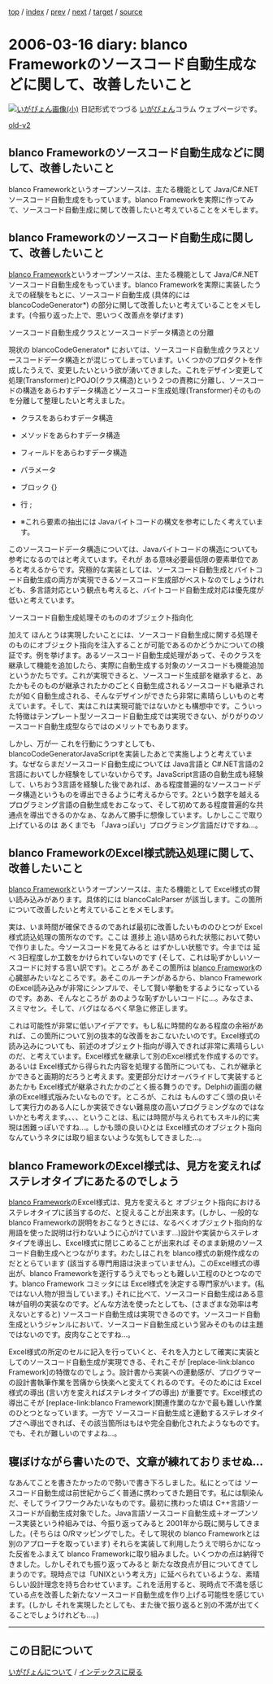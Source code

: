 [top](https://igapyon.github.io/diary/) 
 / [index](https://igapyon.github.io/diary/2006/index.html) 
 / [prev](https://igapyon.github.io/diary/2006/ig060317.html) 
 / [next](https://igapyon.github.io/diary/2006/ig060315.html) 
 / [target](https://igapyon.github.io/diary/2006/ig060316.html) 
 / [source](https://github.com/igapyon/diary/blob/gh-pages/2006/ig060316.html.src.md) 

2006-03-16 diary: blanco Frameworkのソースコード自動生成などに関して、改善したいこと
=====================================================================================================
[![いがぴょん画像(小)](https://igapyon.github.io/diary/images/iga200306s.jpg "いがぴょん")](https://igapyon.github.io/diary/memo/memoigapyon.html) 日記形式でつづる [いがぴょん](https://igapyon.github.io/diary/memo/memoigapyon.html)コラム ウェブページです。

[old-v2](ig060316-orig.html)

## blanco Frameworkのソースコード自動生成などに関して、改善したいこと

blanco Frameworkというオープンソースは、主たる機能として Java/C#.NETソースコード自動生成をもっています。blanco Frameworkを実際に作ってみて、ソースコード自動生成に関して改善したいと考えていることをメモします。


## blanco Frameworkのソースコード自動生成に関して、改善したいこと

[blanco Framework](http://www.igapyon.jp/blanco/blanco.ja.html)というオープンソースは、主たる機能として Java/C#.NETソースコード自動生成をもっています。blanco
Frameworkを実際に実装したうえでの経験をもとに、ソースコード自動生成 (具体的には blancoCodeGenerator*) の部分に関して改善したいと考えていることをメモします。(今振り返った上で、思いつく改善点を挙げます)

ソースコード自動生成クラスとソースコードデータ構造との分離

現状の blancoCodeGenerator* においては、ソースコード自動生成クラスとソースコードデータ構造とが混じってしまっています。いくつかのプロダクトを作成したうえで、変更したいという欲が湧いてきました。これをデザイン変更して処理(Transformer)とPOJO(クラス構造)という２つの責務に分離し、ソースコードの構造をあらわすデータ構造とソースコード生成処理(Transformer)そのものを分離して整理したいと考えました。

* クラスをあらわすデータ構造
  
* メソッドをあらわすデータ構造
  
* フィールドをあらわすデータ構造
  
* パラメータ
  
* ブロック {}
  
* 行 ;
  
* ※これら要素の抽出には Javaバイトコードの構文を参考にしたく考えています。

このソースコードデータ構造については、Javaバイトコードの構造についても参考になるのではと考えています。それが ある意味必要最低限の要素単位であると考えるからです。究極的な実装としては、ソースコード自動生成とバイトコード自動生成の両方が実現できるソースコード生成部がベストなのでしょうけれども、多言語対応という観点も考えると、バイトコード自動生成対応は優先度が低いと考えています。

ソースコード自動生成処理そのもののオブジェクト指向化

加えて ほんとうは実現したいことには、ソースコード自動生成に関する処理そのものにオブジェクト指向を注入することが可能であるのかどうかについての検証です。例を挙げます。あるソースコード自動生成処理があって、そのクラスを継承して機能を追加したら、実際に自動生成する対象のソースコードも機能追加というかたちです。これが実現できると、ソースコード生成部を継承すると、あたかもそのものが継承されたかのごとく自動生成されるソースコードも継承されたが如く自動生成される、そんなデザインができたら非常に素晴らしいものと考えています。そして、実はこれは実現可能ではないかとも構想中です。こういった特徴はテンプレート型ソースコード自動生成では実現できない、がりがりのソースコード自動生成型ならではのメリットでもあります。

しかし、万が一 これを行動にうつすとしても、blancoCodeGeneratorJavaScriptを実装したあとで実施しようと考えています。なぜならまだソースコード自動生成については Java言語と C#.NET言語の2言語においてしか経験をしていないからです。JavaScript言語の自動生成も経験して、いちおう3言語を経験した後であれば、ある程度普遍的なソースコードデータ構造というものを導出できるように考えるからです。2という数字を越えるプログラミング言語の自動生成をおこなって、そして初めてある程度普遍的な共通点を導出できるのかなぁ、なあんて勝手に想像しています。しかしここで取り上げているのは あくまでも 「Javaっぽい」プログラミング言語だけですね…。

## blanco FrameworkのExcel様式読込処理に関して、改善したいこと

[blanco Framework](http://www.igapyon.jp/blanco/blanco.ja.html)というオープンソースは、主たる機能として Excel様式の賢い読み込みがあります。具体的には
blancoCalcParser が該当します。この箇所について改善したいと考えていることをメモします。

実は、いま時間が確保できるのであれば最初に改善したいもののひとつが Excel様式読込処理の箇所なのです。ここは 進捗上 追い詰められた状態において勢いで作りました。今ソースコードを見てみると はずかしい状態です。今までは 延べ 3日程度しか工数をかけられていないのです (そして、これは恥ずかしいソースコードに対する言い訳です)。ところが あそこの箇所は [blanco Framework](http://www.igapyon.jp/blanco/blanco.ja.html)の心臓部みたいなところです。あそこのルーチンがあるから、blanco
FrameworkのExcel読み込みが非常にシンプルで、そして賢い挙動をするようになっているのです。ああ、そんなところが あのような恥ずかしいコードに…。みなさま、スミマセン。そして、バグはなるべく早急に修正します。

これは可能性が非常に低いアイデアです。もし私に時間的なある程度の余裕があれば、この箇所について別の抜本的な改善をおこないたいのです。Excel様式の読み込みについても、前述のオブジェクト指向が導入できれば非常に素晴らしいのだ、と考えています。Excel様式を継承して別のExcel様式を作成するのです。あるいは Excel様式から得られた内容を処理する箇所についても、これが継承とかできると画期的だろうと考えます。変更部分だけオーバライドして実装するとあたかも Excel様式が継承されたかのごとく振る舞うのです。Delphiの画面の継承のExcel様式版みたいなものです。ところが、これは もんのすごく頭の良いそして実行力のある人にしか実装できない難易度の高いプログラミングなのではないかとも考えます。、、、ということは、私には時間が与えられてもスキル的に実現は困難っぽいですね…。しかも頭の良いひとは Excel様式のオブジェクト指向なんていうネタには取り組まないような気もしてきました…。

## blanco FrameworkのExcel様式は、見方を変えればステレオタイプにあたるのでしょう

[blanco Framework](http://www.igapyon.jp/blanco/blanco.ja.html)のExcel様式は、見方を変えると オブジェクト指向におけるステレオタイプに該当するのだ、と捉えることが出来ます。(しかし、一般的な blanco Frameworkの説明をおこなうときには、なるべくオブジェクト指向的な用語を使った説明は行わないように心がけています…)設計や実装からステレオタイプを導出し、Excel様式に閉じこめることが出来れば そのまま新規のソースコード自動生成へとつながります。わたしはこれを blanco様式の新規作成なのだととらています (該当する専門用語は決まっていません)。このExcel様式の導出が、blanco Frameworkを遂行するうえでもっとも難しい工程のひとつなのです。blanco
Framework コミッタには Excel様式を決定する専門家がいます。(私ではない人物が担当しています。) それに比べて、ソースコード自動生成はある意味が自明の実装なのです。どんな方法を使ったとしても、(さまざまな効率は考えないとすると) ソースコード自動生成は実現できるのです。ソースコード自動生成というジャンルにおいて、ソースコード自動生成という営みそのものは主題ではないのです。皮肉なことですね…。

Excel様式の所定のセルに記入を行っていくと、それを入力として確実に実装としてのソースコード自動生成が実現できる、それこそが [replace-link:blanco
Framework]の特徴なのでしょう。設計書から実装への連動感が、プログラマーの設計書執筆作業を苦痛から快楽へと変えてくれるのです。そのためには
Excel様式の導出 (言い方を変えればステレオタイプの導出) が重要です。Excel様式の導出こそが [replace-link:blanco
Framework]関連作業のなかで最も難しい作業のひとつとなっています。一方で ソースコード自動生成と連動するステレオタイプさへ導出できれば、その該当箇所はもはや完全自動化されたようなものです。でも、それが難しいのですよね…。

## 寝ぼけながら書いたので、文章が練れておりませぬ…

なあんてことを書きたかったので勢いで書き下ろしました。私にとっては ソースコード自動生成は前世紀からごく普通に携わってきた題目です。私には馴染んだ、そしてライフワークみたいなものです。最初に携わった頃は
C++言語ソースコードが自動生成対象でした。Java言語ソースコード自動生成＋オープンソース実装という枠組みでは、今振り返ってみると 2001年から既に関与してきました。(そちらは
O/Rマッピングでした。そして現状の blanco Frameworkとは別のアプローチを取っています) それらを実装して利用したうえで明らかになった反省をふまえて
blanco Frameworkに取り組みました。いくつかの点は納得できました。しかしそれでも振り返ってみると 新たな改良点が目についてきてしまうのです。現時点では「UNIXという考え方」に延べられているような、素晴らしい設計理念を持ち合わせています。これを活用すると、現時点で不満を感じている点を改善した新たなソースコード自動生成を作り上げる可能性を感じています。(しかし それを実現したとしても、また後で振り返ると別の不満が出てくることでしょうけれども…。)

----------------------------------------------------------------------------------------------------

## この日記について
[いがぴょんについて](https://igapyon.github.io/diary/memo/memoigapyon.html) / [インデックスに戻る](https://igapyon.github.io/diary/idxall.html)
